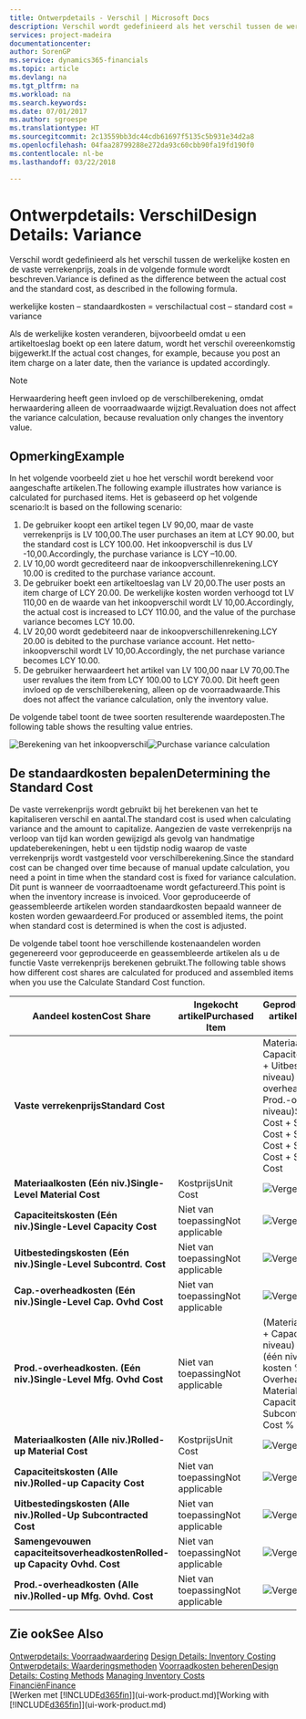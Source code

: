 ```yaml
---
title: Ontwerpdetails - Verschil | Microsoft Docs
description: Verschil wordt gedefinieerd als het verschil tussen de werkelijke kosten en de vaste verrekenprijs, zoals in de volgende formule wordt beschreven.
services: project-madeira
documentationcenter: 
author: SorenGP
ms.service: dynamics365-financials
ms.topic: article
ms.devlang: na
ms.tgt_pltfrm: na
ms.workload: na
ms.search.keywords: 
ms.date: 07/01/2017
ms.author: sgroespe
ms.translationtype: HT
ms.sourcegitcommit: 2c13559bb3dc44cdb61697f5135c5b931e34d2a8
ms.openlocfilehash: 04faa28799288e272da93c60cbb90fa19fd190f0
ms.contentlocale: nl-be
ms.lasthandoff: 03/22/2018

---
```

# <a name="design-details-variance"></a><span data-ttu-id="18a25-103">Ontwerpdetails: Verschil</span><span class="sxs-lookup"><span data-stu-id="18a25-103">Design Details: Variance</span></span>
<span data-ttu-id="18a25-104">Verschil wordt gedefinieerd als het verschil tussen de werkelijke kosten en de vaste verrekenprijs, zoals in de volgende formule wordt beschreven.</span><span class="sxs-lookup"><span data-stu-id="18a25-104">Variance is defined as the difference between the actual cost and the standard cost, as described in the following formula.</span></span>  

 <span data-ttu-id="18a25-105">werkelijke kosten – standaardkosten = verschil</span><span class="sxs-lookup"><span data-stu-id="18a25-105">actual cost – standard cost = variance</span></span>  

 <span data-ttu-id="18a25-106">Als de werkelijke kosten veranderen, bijvoorbeeld omdat u een artikeltoeslag boekt op een latere datum, wordt het verschil overeenkomstig bijgewerkt.</span><span class="sxs-lookup"><span data-stu-id="18a25-106">If the actual cost changes, for example, because you post an item charge on a later date, then the variance is updated accordingly.</span></span>  

> [!NOTE]  
>  <span data-ttu-id="18a25-107">Herwaardering heeft geen invloed op de verschilberekening, omdat herwaardering alleen de voorraadwaarde wijzigt.</span><span class="sxs-lookup"><span data-stu-id="18a25-107">Revaluation does not affect the variance calculation, because revaluation only changes the inventory value.</span></span>  

## <a name="example"></a><span data-ttu-id="18a25-108">Opmerking</span><span class="sxs-lookup"><span data-stu-id="18a25-108">Example</span></span>  
 <span data-ttu-id="18a25-109">In het volgende voorbeeld ziet u hoe het verschil wordt berekend voor aangeschafte artikelen.</span><span class="sxs-lookup"><span data-stu-id="18a25-109">The following example illustrates how variance is calculated for purchased items.</span></span> <span data-ttu-id="18a25-110">Het is gebaseerd op het volgende scenario:</span><span class="sxs-lookup"><span data-stu-id="18a25-110">It is based on the following scenario:</span></span>  

1.  <span data-ttu-id="18a25-111">De gebruiker koopt een artikel tegen LV 90,00, maar de vaste verrekenprijs is LV 100,00.</span><span class="sxs-lookup"><span data-stu-id="18a25-111">The user purchases an item at LCY 90.00, but the standard cost is LCY 100.00.</span></span> <span data-ttu-id="18a25-112">Het inkoopverschil is dus LV -10,00.</span><span class="sxs-lookup"><span data-stu-id="18a25-112">Accordingly, the purchase variance is LCY –10.00.</span></span>  
2.  <span data-ttu-id="18a25-113">LV 10,00 wordt gecrediteerd naar de inkoopverschillenrekening.</span><span class="sxs-lookup"><span data-stu-id="18a25-113">LCY 10.00 is credited to the purchase variance account.</span></span>  
3.  <span data-ttu-id="18a25-114">De gebruiker boekt een artikeltoeslag van LV 20,00.</span><span class="sxs-lookup"><span data-stu-id="18a25-114">The user posts an item charge of LCY 20.00.</span></span> <span data-ttu-id="18a25-115">De werkelijke kosten worden verhoogd tot LV 110,00 en de waarde van het inkoopverschil wordt LV 10,00.</span><span class="sxs-lookup"><span data-stu-id="18a25-115">Accordingly, the actual cost is increased to LCY 110.00, and the value of the purchase variance becomes LCY 10.00.</span></span>  
4.  <span data-ttu-id="18a25-116">LV 20,00 wordt gedebiteerd naar de inkoopverschillenrekening.</span><span class="sxs-lookup"><span data-stu-id="18a25-116">LCY 20.00 is debited to the purchase variance account.</span></span> <span data-ttu-id="18a25-117">Het netto-inkoopverschil wordt LV 10,00.</span><span class="sxs-lookup"><span data-stu-id="18a25-117">Accordingly, the net purchase variance becomes LCY 10.00.</span></span>  
5.  <span data-ttu-id="18a25-118">De gebruiker herwaardeert het artikel van LV 100,00 naar LV 70,00.</span><span class="sxs-lookup"><span data-stu-id="18a25-118">The user revalues the item from LCY 100.00 to LCY 70.00.</span></span> <span data-ttu-id="18a25-119">Dit heeft geen invloed op de verschilberekening, alleen op de voorraadwaarde.</span><span class="sxs-lookup"><span data-stu-id="18a25-119">This does not affect the variance calculation, only the inventory value.</span></span>  

 <span data-ttu-id="18a25-120">De volgende tabel toont de twee soorten resulterende waardeposten.</span><span class="sxs-lookup"><span data-stu-id="18a25-120">The following table shows the resulting value entries.</span></span>  

 <span data-ttu-id="18a25-121">![Berekening van het inkoopverschil](media/design_details_inventory_costing_11_purchase_variance.png "design_details_inventory_costing_11_purchase_variance")</span><span class="sxs-lookup"><span data-stu-id="18a25-121">![Purchase variance calculation](media/design_details_inventory_costing_11_purchase_variance.png "design_details_inventory_costing_11_purchase_variance")</span></span>  

## <a name="determining-the-standard-cost"></a><span data-ttu-id="18a25-122">De standaardkosten bepalen</span><span class="sxs-lookup"><span data-stu-id="18a25-122">Determining the Standard Cost</span></span>  
 <span data-ttu-id="18a25-123">De vaste verrekenprijs wordt gebruikt bij het berekenen van het te kapitaliseren verschil en aantal.</span><span class="sxs-lookup"><span data-stu-id="18a25-123">The standard cost is used when calculating variance and the amount to capitalize.</span></span> <span data-ttu-id="18a25-124">Aangezien de vaste verrekenprijs na verloop van tijd kan worden gewijzigd als gevolg van handmatige updateberekeningen, hebt u een tijdstip nodig waarop de vaste verrekenprijs wordt vastgesteld voor verschilberekening.</span><span class="sxs-lookup"><span data-stu-id="18a25-124">Since the standard cost can be changed over time because of manual update calculation, you need a point in time when the standard cost is fixed for variance calculation.</span></span> <span data-ttu-id="18a25-125">Dit punt is wanneer de voorraadtoename wordt gefactureerd.</span><span class="sxs-lookup"><span data-stu-id="18a25-125">This point is when the inventory increase is invoiced.</span></span> <span data-ttu-id="18a25-126">Voor geproduceerde of geassembleerde artikelen worden standaardkosten bepaald wanneer de kosten worden gewaardeerd.</span><span class="sxs-lookup"><span data-stu-id="18a25-126">For produced or assembled items, the point when standard cost is determined is when the cost is adjusted.</span></span>  

 <span data-ttu-id="18a25-127">De volgende tabel toont hoe verschillende kostenaandelen worden gegenereerd voor geproduceerde en geassembleerde artikelen als u de functie Vaste verrekenprijs berekenen gebruikt.</span><span class="sxs-lookup"><span data-stu-id="18a25-127">The following table shows how different cost shares are calculated for produced and assembled items when you use the Calculate Standard Cost function.</span></span>  

|<span data-ttu-id="18a25-128">Aandeel kosten</span><span class="sxs-lookup"><span data-stu-id="18a25-128">Cost Share</span></span>|<span data-ttu-id="18a25-129">Ingekocht artikel</span><span class="sxs-lookup"><span data-stu-id="18a25-129">Purchased Item</span></span>|<span data-ttu-id="18a25-130">Geproduceerd/geassembleerd artikel</span><span class="sxs-lookup"><span data-stu-id="18a25-130">Produced/Assembled Item</span></span>|  
|----------------|--------------------|------------------------------|  
|<span data-ttu-id="18a25-131">**Vaste verrekenprijs**</span><span class="sxs-lookup"><span data-stu-id="18a25-131">**Standard Cost**</span></span>||<span data-ttu-id="18a25-132">Materiaalkosten (één niveau) + Capaciteitskosten (één niveau) + Uitbestedingskosten (één niveau) + Cap.-overheadkosten (één niveau) + Prod.-overheadkosten (één niveau)</span><span class="sxs-lookup"><span data-stu-id="18a25-132">Single-Level Material Cost + Single-Level Capacity Cost + Single-Level Subcontrd. Cost + Single-Level Cap. Ovhd. Cost + Single-Level Mfg. Ovhd. Cost</span></span>|  
|<span data-ttu-id="18a25-133">**Materiaalkosten (Eén niv.)**</span><span class="sxs-lookup"><span data-stu-id="18a25-133">**Single-Level Material Cost**</span></span>|<span data-ttu-id="18a25-134">Kostprijs</span><span class="sxs-lookup"><span data-stu-id="18a25-134">Unit Cost</span></span>|<span data-ttu-id="18a25-135">![Vergelijking 1](media/design_details_inventory_costing_11_equation_1.png "design_details_inventory_costing_11_equation_1")</span><span class="sxs-lookup"><span data-stu-id="18a25-135">![Equation 1](media/design_details_inventory_costing_11_equation_1.png "design_details_inventory_costing_11_equation_1")</span></span>|  
|<span data-ttu-id="18a25-136">**Capaciteitskosten (Eén niv.)**</span><span class="sxs-lookup"><span data-stu-id="18a25-136">**Single-Level Capacity Cost**</span></span>|<span data-ttu-id="18a25-137">Niet van toepassing</span><span class="sxs-lookup"><span data-stu-id="18a25-137">Not applicable</span></span>|<span data-ttu-id="18a25-138">![Vergelijking 2](media/design_details_inventory_costing_11_equation_2.png "design_details_inventory_costing_11_equation_2")</span><span class="sxs-lookup"><span data-stu-id="18a25-138">![Equation 2](media/design_details_inventory_costing_11_equation_2.png "design_details_inventory_costing_11_equation_2")</span></span>|  
|<span data-ttu-id="18a25-139">**Uitbestedingskosten (Eén niv.)**</span><span class="sxs-lookup"><span data-stu-id="18a25-139">**Single-Level Subcontrd. Cost**</span></span>|<span data-ttu-id="18a25-140">Niet van toepassing</span><span class="sxs-lookup"><span data-stu-id="18a25-140">Not applicable</span></span>|<span data-ttu-id="18a25-141">![Vergelijking 3](media/design_details_inventory_costing_11_equation_3.png "design_details_inventory_costing_11_equation_3")</span><span class="sxs-lookup"><span data-stu-id="18a25-141">![Equation 3](media/design_details_inventory_costing_11_equation_3.png "design_details_inventory_costing_11_equation_3")</span></span>|  
|<span data-ttu-id="18a25-142">**Cap.-overheadkosten (Eén niv.)**</span><span class="sxs-lookup"><span data-stu-id="18a25-142">**Single-Level Cap. Ovhd Cost**</span></span>|<span data-ttu-id="18a25-143">Niet van toepassing</span><span class="sxs-lookup"><span data-stu-id="18a25-143">Not applicable</span></span>|<span data-ttu-id="18a25-144">![Vergelijking 4](media/design_details_inventory_costing_11_equation_4.png "design_details_inventory_costing_11_equation_4")</span><span class="sxs-lookup"><span data-stu-id="18a25-144">![Equation 4](media/design_details_inventory_costing_11_equation_4.png "design_details_inventory_costing_11_equation_4")</span></span>|  
|<span data-ttu-id="18a25-145">**Prod.-overheadkosten. (Eén niv.)**</span><span class="sxs-lookup"><span data-stu-id="18a25-145">**Single-Level Mfg. Ovhd Cost**</span></span>|<span data-ttu-id="18a25-146">Niet van toepassing</span><span class="sxs-lookup"><span data-stu-id="18a25-146">Not applicable</span></span>|<span data-ttu-id="18a25-147">(Materiaalkosten (één niveau) + Capaciteitskosten (één niveau) + Uitbestedingskosten (één niveau)) \* Indirecte kosten % / 100 + Overheadtarief</span><span class="sxs-lookup"><span data-stu-id="18a25-147">(Single-Level Material Cost + Single-Level Capacity Cost + Single-Level Subcontrd. Cost) \* Indirect Cost % / 100 + Overhead Rate</span></span>|  
|<span data-ttu-id="18a25-148">**Materiaalkosten (Alle niv.)**</span><span class="sxs-lookup"><span data-stu-id="18a25-148">**Rolled-up Material Cost**</span></span>|<span data-ttu-id="18a25-149">Kostprijs</span><span class="sxs-lookup"><span data-stu-id="18a25-149">Unit Cost</span></span>|<span data-ttu-id="18a25-150">![Vergelijking 5](media/design_details_inventory_costing_11_equation_5.png "design_details_inventory_costing_11_equation_5")</span><span class="sxs-lookup"><span data-stu-id="18a25-150">![Equation 5](media/design_details_inventory_costing_11_equation_5.png "design_details_inventory_costing_11_equation_5")</span></span>|  
|<span data-ttu-id="18a25-151">**Capaciteitskosten (Alle niv.)**</span><span class="sxs-lookup"><span data-stu-id="18a25-151">**Rolled-up Capacity Cost**</span></span>|<span data-ttu-id="18a25-152">Niet van toepassing</span><span class="sxs-lookup"><span data-stu-id="18a25-152">Not applicable</span></span>|<span data-ttu-id="18a25-153">![Vergelijking 6](media/design_details_inventory_costing_11_equation_6.png "design_details_inventory_costing_11_equation_6")</span><span class="sxs-lookup"><span data-stu-id="18a25-153">![Equation 6](media/design_details_inventory_costing_11_equation_6.png "design_details_inventory_costing_11_equation_6")</span></span>|  
|<span data-ttu-id="18a25-154">**Uitbestedingskosten (Alle niv.)**</span><span class="sxs-lookup"><span data-stu-id="18a25-154">**Rolled-Up Subcontracted Cost**</span></span>|<span data-ttu-id="18a25-155">Niet van toepassing</span><span class="sxs-lookup"><span data-stu-id="18a25-155">Not applicable</span></span>|<span data-ttu-id="18a25-156">![Vergelijking 7](media/design_details_inventory_costing_11_equation_7.png "design_details_inventory_costing_11_equation_7")</span><span class="sxs-lookup"><span data-stu-id="18a25-156">![Equation 7](media/design_details_inventory_costing_11_equation_7.png "design_details_inventory_costing_11_equation_7")</span></span>|  
|<span data-ttu-id="18a25-157">**Samengevouwen capaciteitsoverheadkosten**</span><span class="sxs-lookup"><span data-stu-id="18a25-157">**Rolled-up Capacity Ovhd. Cost**</span></span>|<span data-ttu-id="18a25-158">Niet van toepassing</span><span class="sxs-lookup"><span data-stu-id="18a25-158">Not applicable</span></span>|<span data-ttu-id="18a25-159">![Vergelijking 8](media/design_details_inventory_costing_11_equation_8.png "design_details_inventory_costing_11_equation_8")</span><span class="sxs-lookup"><span data-stu-id="18a25-159">![Equation 8](media/design_details_inventory_costing_11_equation_8.png "design_details_inventory_costing_11_equation_8")</span></span>|  
|<span data-ttu-id="18a25-160">**Prod.-overheadkosten (Alle niv.)**</span><span class="sxs-lookup"><span data-stu-id="18a25-160">**Rolled-up Mfg. Ovhd. Cost**</span></span>|<span data-ttu-id="18a25-161">Niet van toepassing</span><span class="sxs-lookup"><span data-stu-id="18a25-161">Not applicable</span></span>|<span data-ttu-id="18a25-162">![Vergelijking 9](media/design_details_inventory_costing_11_equation_9.png "design_details_inventory_costing_11_equation_9")</span><span class="sxs-lookup"><span data-stu-id="18a25-162">![Equation 9](media/design_details_inventory_costing_11_equation_9.png "design_details_inventory_costing_11_equation_9")</span></span>|  

## <a name="see-also"></a><span data-ttu-id="18a25-163">Zie ook</span><span class="sxs-lookup"><span data-stu-id="18a25-163">See Also</span></span>  
 <span data-ttu-id="18a25-164">[Ontwerpdetails: Voorraadwaardering](design-details-inventory-costing.md) </span><span class="sxs-lookup"><span data-stu-id="18a25-164">[Design Details: Inventory Costing](design-details-inventory-costing.md) </span></span>  
 <span data-ttu-id="18a25-165">[Ontwerpdetails: Waarderingsmethoden](design-details-costing-methods.md) [Voorraadkosten beheren](finance-manage-inventory-costs.md)</span><span class="sxs-lookup"><span data-stu-id="18a25-165">[Design Details: Costing Methods](design-details-costing-methods.md) [Managing Inventory Costs](finance-manage-inventory-costs.md)</span></span>  
 [<span data-ttu-id="18a25-166">Financiën</span><span class="sxs-lookup"><span data-stu-id="18a25-166">Finance</span></span>](finance.md)  
 <span data-ttu-id="18a25-167">[Werken met [!INCLUDE[d365fin](includes/d365fin_md.md)]](ui-work-product.md)</span><span class="sxs-lookup"><span data-stu-id="18a25-167">[Working with [!INCLUDE[d365fin](includes/d365fin_md.md)]](ui-work-product.md)</span></span>

